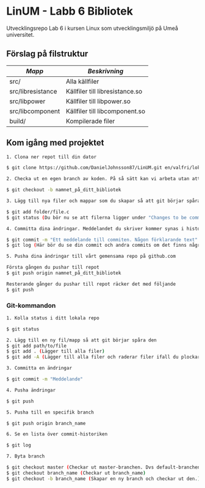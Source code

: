 # LinUM - Labb 6 Bibliotek
Utvecklingsrepo Lab 6 i kursen Linux som utvecklingsmiljö på Umeå universitet.

## Förslag på filstruktur
| *Mapp*            | *Beskrivning*                   |  
| ------------------| ------------------------------- |  
| src/              | Alla källfiler                  |
| src/libresistance | Källfiler till libresistance.so |
| src/libpower      | Källfiler till libpower.so      |
| src/libcomponent  | Källfiler till libcomponent.so   |
| build/            | Kompilerade filer         |  



## Kom igång med projektet
```bash
1. Clona ner repot till din dator

$ git clone https://github.com/DanielJohnsson87/LinUM.git en/valfri/lokal/mapp
```

```bash
2. Checka ut en egen branch av koden. På så sätt kan vi arbeta utan att vara oroliga för att få konflikter. När ni har kod som är redo kan ni höra av er till mig (Daniel) så mergar jag in era ändringar i master-branchen. 

$ git checkout -b namnet_på_ditt_bibliotek
```

```bash
3. Lägg till nya filer och mappar som du skapar så att git börjar spåra dem

$ git add folder/file.c
$ git status (Du bör nu se att filerna ligger under "Changes to be commited")
```

```bash
4. Committa dina ändringar. Meddelandet du skriver kommer synas i historiken. 

$ git commit -m "Ett meddelande till commiten. Någon förklarande text"
$ git log (Här bör du se din commit och andra commits om det finns några)
```

```bash
5. Pusha dina ändringar till vårt gemensama repo på github.com

Första gången du pushar till repot 
$ git push origin namnet_på_ditt_bibliotek 

Resterande gånger du pushar till repot räcker det med följande
$ git push
```


### Git-kommandon

```bash
1. Kolla status i ditt lokala repo

$ git status
```

```bash
2. Lägg till en ny fil/mapp så att git börjar spåra den
$ git add path/to/file
$ git add . (Lägger till alla filer)
$ git add -A (Lägger till alla filer och raderar filer ifall du plockar bort några)
```

```bash
3. Committa en ändringar

$ git commit -m "Meddelande"
```

```bash
4. Pusha ändringar

$ git push
```

```bash
5. Pusha till en specifik branch

$ git push origin branch_name
```

```bash
6. Se en lista över commit-historiken

$ git log
```

```bash
7. Byta branch

$ git checkout master (Checkar ut master-branchen. Dvs default-branchen.)
$ git checkout branch_name (Checkar ut branch_name) 
$ git checkout -b branch_name (Skapar en ny branch och checkar ut den.)
```
